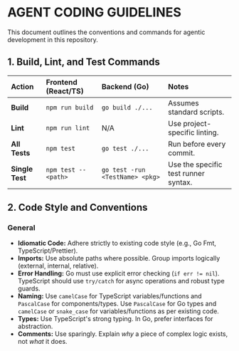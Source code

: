 # AGENT CODING GUIDELINES

This document outlines the conventions and commands for agentic development in this repository.

## 1. Build, Lint, and Test Commands

| Action | Frontend (React/TS) | Backend (Go) | Notes |
| :--- | :--- | :--- | :--- |
| **Build** | `npm run build` | `go build ./...` | Assumes standard scripts. |
| **Lint** | `npm run lint` | N/A | Use project-specific linting. |
| **All Tests** | `npm test` | `go test ./...` | Run before every commit. |
| **Single Test** | `npm test -- <path>` | `go test -run <TestName> <pkg>` | Use the specific test runner syntax. |

## 2. Code Style and Conventions

### General
*   **Idiomatic Code:** Adhere strictly to existing code style (e.g., Go Fmt, TypeScript/Prettier).
*   **Imports:** Use absolute paths where possible. Group imports logically (external, internal, relative).
*   **Error Handling:** Go must use explicit error checking (`if err != nil`). TypeScript should use `try/catch` for async operations and robust type guards.
*   **Naming:** Use `camelCase` for TypeScript variables/functions and `PascalCase` for components/types. Use `PascalCase` for Go types and `camelCase` or `snake_case` for variables/functions as per existing code.
*   **Types:** Use TypeScript's strong typing. In Go, prefer interfaces for abstraction.
*   **Comments:** Use sparingly. Explain *why* a piece of complex logic exists, not *what* it does.
